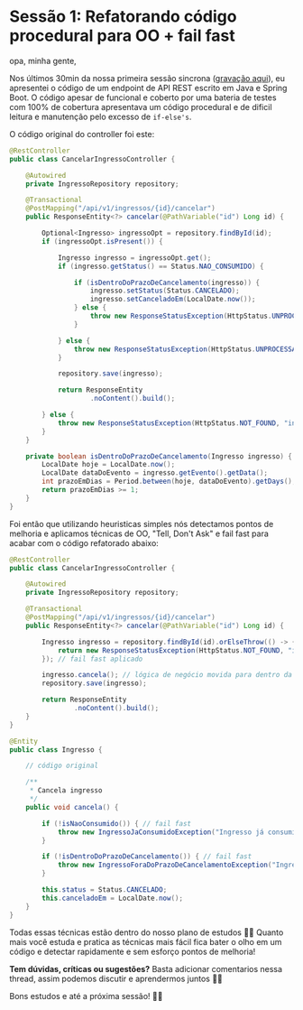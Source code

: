 # Sessão 1: Refatorando código procedural para OO + fail fast

opa, minha gente,

Nos últimos 30min da nossa primeira sessão sincrona ([gravação aqui](https://drive.google.com/file/d/14pmbKthjdq7sqPp4o9frBeiGbuyksNie/view)), eu apresentei o código de um endpoint de API REST escrito em Java e Spring Boot. O código apesar de funcional e coberto por uma bateria de testes com 100% de cobertura apresentava um código procedural e de dificil leitura e manutenção pelo excesso de `if-else's`.

O código original do controller foi este:

```java
@RestController
public class CancelarIngressoController {

    @Autowired
    private IngressoRepository repository;

    @Transactional
    @PostMapping("/api/v1/ingressos/{id}/cancelar")
    public ResponseEntity<?> cancelar(@PathVariable("id") Long id) {

        Optional<Ingresso> ingressoOpt = repository.findById(id);
        if (ingressoOpt.isPresent()) {

            Ingresso ingresso = ingressoOpt.get();
            if (ingresso.getStatus() == Status.NAO_CONSUMIDO) {

                if (isDentroDoPrazoDeCancelamento(ingresso)) {
                    ingresso.setStatus(Status.CANCELADO);
                    ingresso.setCanceladoEm(LocalDate.now());
                } else {
                    throw new ResponseStatusException(HttpStatus.UNPROCESSABLE_ENTITY, "Ingresso fora do prazo de cancelamento");
                }

            } else {
                throw new ResponseStatusException(HttpStatus.UNPROCESSABLE_ENTITY, "Ingresso já consumido ou cancelado");
            }

            repository.save(ingresso);

            return ResponseEntity
                    .noContent().build();

        } else {
            throw new ResponseStatusException(HttpStatus.NOT_FOUND, "ingresso não encontrado");
        }
    }

    private boolean isDentroDoPrazoDeCancelamento(Ingresso ingresso) {
        LocalDate hoje = LocalDate.now();
        LocalDate dataDoEvento = ingresso.getEvento().getData();
        int prazoEmDias = Period.between(hoje, dataDoEvento).getDays();
        return prazoEmDias >= 1;
    }
}
```

Foi então que utilizando heuristicas simples nós detectamos pontos de melhoria e aplicamos técnicas de OO, "Tell, Don't Ask" e fail fast para acabar com o código refatorado abaixo:

```java
@RestController
public class CancelarIngressoController {

    @Autowired
    private IngressoRepository repository;

    @Transactional
    @PostMapping("/api/v1/ingressos/{id}/cancelar")
    public ResponseEntity<?> cancelar(@PathVariable("id") Long id) {

        Ingresso ingresso = repository.findById(id).orElseThrow(() -> {
            return new ResponseStatusException(HttpStatus.NOT_FOUND, "ingresso não encontrado");
        }); // fail fast aplicado

        ingresso.cancela(); // lógica de negócio movida para dentro da entidade
        repository.save(ingresso);

        return ResponseEntity
                .noContent().build();
    }
}

@Entity
public class Ingresso {

    // código original

    /**
     * Cancela ingresso
     */
    public void cancela() {

        if (!isNaoConsumido()) { // fail fast
            throw new IngressoJaConsumidoException("Ingresso já consumido ou cancelado");
        }

        if (!isDentroDoPrazoDeCancelamento()) { // fail fast
            throw new IngressoForaDoPrazoDeCancelamentoException("Ingresso fora do prazo de cancelamento");
        }

        this.status = Status.CANCELADO;
        this.canceladoEm = LocalDate.now();
    }
}
```

Todas essas técnicas estão dentro do nosso plano de estudos 🥳🥳 Quanto mais você estuda e pratica as técnicas mais fácil fica bater o olho em um código e detectar rapidamente e sem esforço pontos de melhoria!

**Tem dúvidas, críticas ou sugestões?** Basta adicionar comentarios nessa thread, assim podemos discutir e aprendermos juntos 💪🏻

Bons estudos e até a próxima sessão! 👊🏻